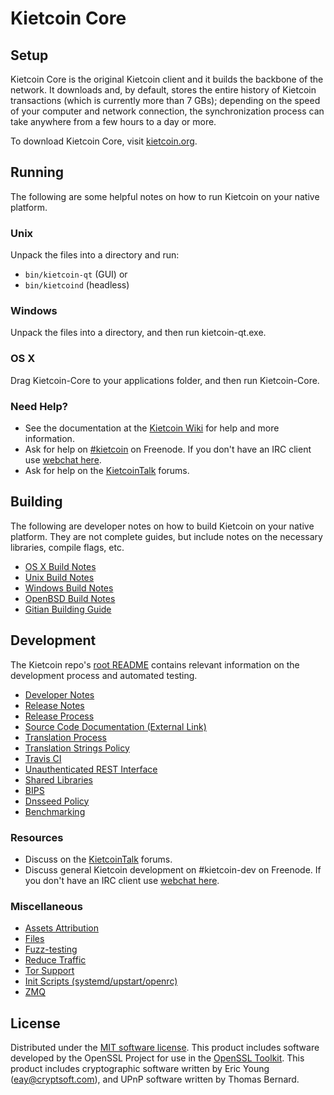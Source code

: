 Kietcoin Core
=============

Setup
---------------------
Kietcoin Core is the original Kietcoin client and it builds the backbone of the network. It downloads and, by default, stores the entire history of Kietcoin transactions (which is currently more than 7 GBs); depending on the speed of your computer and network connection, the synchronization process can take anywhere from a few hours to a day or more.

To download Kietcoin Core, visit [kietcoin.org](https://kietcoin.org).

Running
---------------------
The following are some helpful notes on how to run Kietcoin on your native platform.

### Unix

Unpack the files into a directory and run:

- `bin/kietcoin-qt` (GUI) or
- `bin/kietcoind` (headless)

### Windows

Unpack the files into a directory, and then run kietcoin-qt.exe.

### OS X

Drag Kietcoin-Core to your applications folder, and then run Kietcoin-Core.

### Need Help?

* See the documentation at the [Kietcoin Wiki](https://kietcoin.info/)
for help and more information.
* Ask for help on [#kietcoin](http://webchat.freenode.net?channels=kietcoin) on Freenode. If you don't have an IRC client use [webchat here](http://webchat.freenode.net?channels=kietcoin).
* Ask for help on the [KietcoinTalk](https://kietcointalk.io/) forums.

Building
---------------------
The following are developer notes on how to build Kietcoin on your native platform. They are not complete guides, but include notes on the necessary libraries, compile flags, etc.

- [OS X Build Notes](build-osx.md)
- [Unix Build Notes](build-unix.md)
- [Windows Build Notes](build-windows.md)
- [OpenBSD Build Notes](build-openbsd.md)
- [Gitian Building Guide](gitian-building.md)

Development
---------------------
The Kietcoin repo's [root README](/README.md) contains relevant information on the development process and automated testing.

- [Developer Notes](developer-notes.md)
- [Release Notes](release-notes.md)
- [Release Process](release-process.md)
- [Source Code Documentation (External Link)](https://dev.visucore.com/kietcoin/doxygen/)
- [Translation Process](translation_process.md)
- [Translation Strings Policy](translation_strings_policy.md)
- [Travis CI](travis-ci.md)
- [Unauthenticated REST Interface](REST-interface.md)
- [Shared Libraries](shared-libraries.md)
- [BIPS](bips.md)
- [Dnsseed Policy](dnsseed-policy.md)
- [Benchmarking](benchmarking.md)

### Resources
* Discuss on the [KietcoinTalk](https://kietcointalk.io/) forums.
* Discuss general Kietcoin development on #kietcoin-dev on Freenode. If you don't have an IRC client use [webchat here](http://webchat.freenode.net/?channels=kietcoin-dev).

### Miscellaneous
- [Assets Attribution](assets-attribution.md)
- [Files](files.md)
- [Fuzz-testing](fuzzing.md)
- [Reduce Traffic](reduce-traffic.md)
- [Tor Support](tor.md)
- [Init Scripts (systemd/upstart/openrc)](init.md)
- [ZMQ](zmq.md)

License
---------------------
Distributed under the [MIT software license](/COPYING).
This product includes software developed by the OpenSSL Project for use in the [OpenSSL Toolkit](https://www.openssl.org/). This product includes
cryptographic software written by Eric Young ([eay@cryptsoft.com](mailto:eay@cryptsoft.com)), and UPnP software written by Thomas Bernard.
